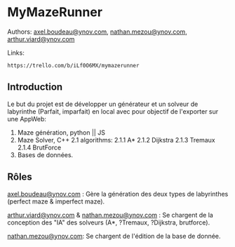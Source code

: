 # MyMazeRunner

Authors: axel.boudeau@ynov.com, nathan.mezou@ynov.com, arthur.viard@ynov.com

Links:

`https://trello.com/b/iLf0O6MX/mymazerunner`

## Introduction

Le but du projet est de développer un générateur et un solveur de labyrinthe (Parfait, imparfait) en local avec pour objectif de l'exporter sur une AppWeb:

 1. Maze génération, python || JS
 2. Maze Solver, C++
   2.1 algorithms:
     2.1.1 A*
     2.1.2 Dijkstra
     2.1.3 Tremaux
     2.1.4 BrutForce
 4. Bases de données.

## Rôles

axel.boudeau@ynov.com : Gère la génération des deux types de labyrinthes (perfect maze & imperfect maze).

arthur.viard@ynov.com & nathan.mezou@ynov.com : Se chargent de la conception des "IA" des solveurs (A*, ?Tremaux, ?Dijkstra, brutforce).

nathan.mezou@ynov.com: Se chargent de l'édition de la base de donnée.

